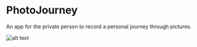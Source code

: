 # PhotoJourney
An app for the private person to record a personal journey through pictures.



![alt text](https://photojourney.s3.amazonaws.com/PhotoJourneyLogin.png)
